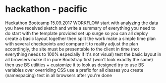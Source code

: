 # hackathon - pacific
Hackathon Bootcamp 15.09.2017
WORKFLOW
start with analyzing the data you have received
sketch and write a summary of everything you need to do
start with the template provided
set up surge so you can all deploy
create a basic layout together then split the work
make a simple time plan with several checkpoints and compare it to reality
adjust the plan accordingly, the site must be presentable to the client in time (not everything needs to 100% especially if it's not visual)
test the basic layout in all browsers
make it in pure Bootstrap first (won't look exactly the same)
then use BS utilities + customize it to look as designed
try to use BS variables over overriding CSS
use a prefix for all classes you create (namespacing)
test in all browsers after you're done
